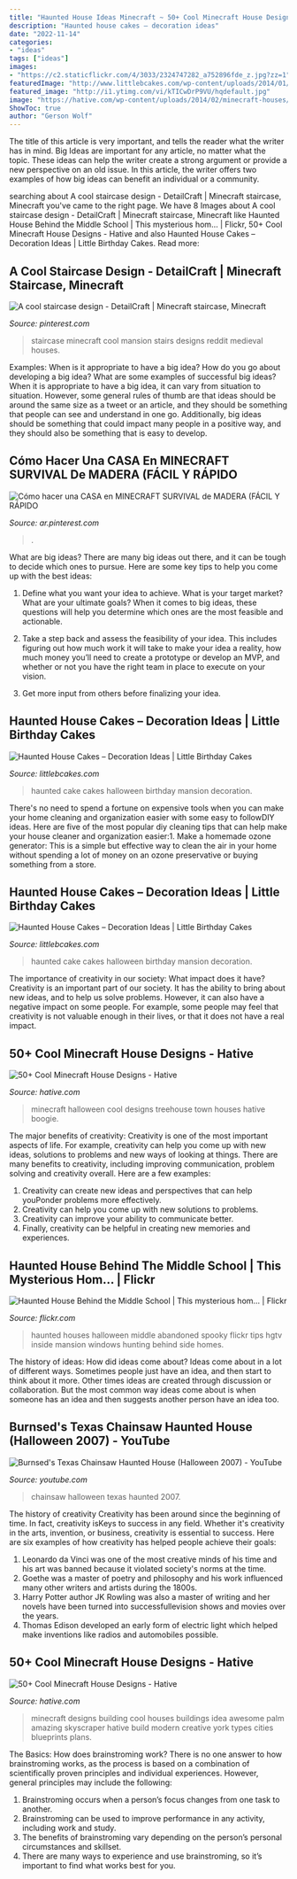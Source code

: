 ```yaml
---
title: "Haunted House Ideas Minecraft ~ 50+ Cool Minecraft House Designs"
description: "Haunted house cakes – decoration ideas"
date: "2022-11-14"
categories:
- "ideas"
tags: ["ideas"]
images:
- "https://c2.staticflickr.com/4/3033/2324747282_a752896fde_z.jpg?zz=1"
featuredImage: "http://www.littlebcakes.com/wp-content/uploads/2014/01/Haunted-House-Cake-Images-768x1024.jpg"
featured_image: "http://i1.ytimg.com/vi/kTICwDrP9VU/hqdefault.jpg"
image: "https://hative.com/wp-content/uploads/2014/02/minecraft-houses/palm-building-idea-20.jpg"
ShowToc: true
author: "Gerson Wolf"
---
```



The title of this article is very important, and tells the reader what the writer has in mind.
Big Ideas are important for any article, no matter what the topic. These ideas can help the writer create a strong argument or provide a new perspective on an old issue. In this article, the writer offers two examples of how big ideas can benefit an individual or a community.

	

		
searching about A cool staircase design - DetailCraft | Minecraft staircase, Minecraft you've came to the right page. We have 8 Images about A cool staircase design - DetailCraft | Minecraft staircase, Minecraft like Haunted House Behind the Middle School | This mysterious hom… | Flickr, 50+ Cool Minecraft House Designs - Hative and also Haunted House Cakes – Decoration Ideas | Little Birthday Cakes. Read more:
		
    
## A Cool Staircase Design - DetailCraft | Minecraft Staircase, Minecraft

<img loading=lazy src="https://i.pinimg.com/736x/39/f5/ec/39f5ec4ad3922abf789229217c50263c.jpg" onerror="this.onerror=null;this.src='https://tse4.mm.bing.net/th?id=OIP.PL5kshmEtwbTdJn_K1ROdQHaFP&amp;pid=15.1';" alt="A cool staircase design - DetailCraft | Minecraft staircase, Minecraft">

_Source: pinterest.com_

>staircase minecraft cool mansion stairs designs reddit medieval houses. 

	

Examples: When is it appropriate to have a big idea? How do you go about developing a big idea? What are some examples of successful big ideas?
When it is appropriate to have a big idea, it can vary from situation to situation. However, some general rules of thumb are that ideas should be around the same size as a tweet or an article, and they should be something that people can see and understand in one go. Additionally, big ideas should be something that could impact many people in a positive way, and they should also be something that is easy to develop.

    
## Cómo Hacer Una CASA En MINECRAFT SURVIVAL De MADERA (FÁCIL Y RÁPIDO

<img loading=lazy src="https://i.pinimg.com/736x/21/e2/66/21e266dd79200e664c39185e1faea81c.jpg" onerror="this.onerror=null;this.src='https://tse2.mm.bing.net/th?id=OIP.GUXBr0_XHg7GNW3NTYxIZwHaEK&amp;pid=15.1';" alt="Cómo hacer una CASA en MINECRAFT SURVIVAL de MADERA (FÁCIL Y RÁPIDO">

_Source: ar.pinterest.com_

>. 

	

What are big ideas?
There are many big ideas out there, and it can be tough to decide which ones to pursue. Here are some key tips to help you come up with the best ideas:
1. Define what you want your idea to achieve. What is your target market? What are your ultimate goals? When it comes to big ideas, these questions will help you determine which ones are the most feasible and actionable.

2. Take a step back and assess the feasibility of your idea. This includes figuring out how much work it will take to make your idea a reality, how much money you’ll need to create a prototype or develop an MVP, and whether or not you have the right team in place to execute on your vision.

3. Get more input from others before finalizing your idea.

    
## Haunted House Cakes – Decoration Ideas | Little Birthday Cakes

<img loading=lazy src="http://www.littlebcakes.com/wp-content/uploads/2014/01/Haunted-House-Cake-Images-768x1024.jpg" onerror="this.onerror=null;this.src='https://tse1.mm.bing.net/th?id=OIP.fEWUwsz4UUffH58KphqPGQHaJ4&amp;pid=15.1';" alt="Haunted House Cakes – Decoration Ideas | Little Birthday Cakes">

_Source: littlebcakes.com_

>haunted cake cakes halloween birthday mansion decoration. 

	

There's no need to spend a fortune on expensive tools when you can make your home cleaning and organization easier with some easy to followDIY ideas. Here are five of the most popular diy cleaning tips that can help make your house cleaner and organization easier:1. Make a homemade ozone generator: This is a simple but effective way to clean the air in your home without spending a lot of money on an ozone preservative or buying something from a store.

    
## Haunted House Cakes – Decoration Ideas | Little Birthday Cakes

<img loading=lazy src="http://www.littlebcakes.com/wp-content/uploads/2014/01/Haunted-House-Cake-Images.jpg" onerror="this.onerror=null;this.src='https://tse1.mm.bing.net/th?id=OIP.79qyNmKyFWRtCuJzuQdXVgHaJ4&amp;pid=15.1';" alt="Haunted House Cakes – Decoration Ideas | Little Birthday Cakes">

_Source: littlebcakes.com_

>haunted cake cakes halloween birthday mansion decoration. 

	

The importance of creativity in our society: What impact does it have?
Creativity is an important part of our society. It has the ability to bring about new ideas, and to help us solve problems. However, it can also have a negative impact on some people. For example, some people may feel that creativity is not valuable enough in their lives, or that it does not have a real impact.

    
## 50+ Cool Minecraft House Designs - Hative

<img loading=lazy src="https://hative.com/wp-content/uploads/2014/02/minecraft-houses/halloween-town-treehouse-7.jpg" onerror="this.onerror=null;this.src='https://tse4.mm.bing.net/th?id=OIP.l_eYFmqSDUoM37jWoSaoBAHaD7&amp;pid=15.1';" alt="50+ Cool Minecraft House Designs - Hative">

_Source: hative.com_

>minecraft halloween cool designs treehouse town houses hative boogie. 

	

The major benefits of creativity:
Creativity is one of the most important aspects of life. For example, creativity can help you come up with new ideas, solutions to problems and new ways of looking at things. There are many benefits to creativity, including improving communication, problem solving and creativity overall. Here are a few examples:
1) Creativity can create new ideas and perspectives that can help youPonder problems more effectively.
2) Creativity can help you come up with new solutions to problems.
3) Creativity can improve your ability to communicate better.
4) Finally, creativity can be helpful in creating new memories and experiences.

    
## Haunted House Behind The Middle School | This Mysterious Hom… | Flickr

<img loading=lazy src="https://c2.staticflickr.com/4/3033/2324747282_a752896fde_z.jpg?zz=1" onerror="this.onerror=null;this.src='https://tse3.mm.bing.net/th?id=OIP.xzAW8TnqKAYahiwpTIjmfQHaE8&amp;pid=15.1';" alt="Haunted House Behind the Middle School | This mysterious hom… | Flickr">

_Source: flickr.com_

>haunted houses halloween middle abandoned spooky flickr tips hgtv inside mansion windows hunting behind side homes. 

	

The history of ideas: How did ideas come about?
Ideas come about in a lot of different ways. Sometimes people just have an idea, and then start to think about it more. Other times ideas are created through discussion or collaboration. But the most common way ideas come about is when someone has an idea and then suggests another person have an idea too.

    
## Burnsed&#039;s Texas Chainsaw Haunted House (Halloween 2007) - YouTube

<img loading=lazy src="http://i1.ytimg.com/vi/kTICwDrP9VU/hqdefault.jpg" onerror="this.onerror=null;this.src='https://tse3.mm.bing.net/th?id=OIP.oP6UUCtSAVVSY8wyOySjlgHaFj&amp;pid=15.1';" alt="Burnsed&#039;s Texas Chainsaw Haunted House (Halloween 2007) - YouTube">

_Source: youtube.com_

>chainsaw halloween texas haunted 2007. 

	

The history of creativity
Creativity has been around since the beginning of time. In fact, creativity isKeys to success in any field. Whether it's creativity in the arts, invention, or business, creativity is essential to success. Here are six examples of how creativity has helped people achieve their goals: 
1. Leonardo da Vinci was one of the most creative minds of his time and his art was banned because it violated society's norms at the time. 
2. Goethe was a master of poetry and philosophy and his work influenced many other writers and artists during the 1800s. 
3. Harry Potter author JK Rowling was also a master of writing and her novels have been turned into successfullevision shows and movies over the years. 
4. Thomas Edison developed an early form of electric light which helped make inventions like radios and automobiles possible. 

    
## 50+ Cool Minecraft House Designs - Hative

<img loading=lazy src="https://hative.com/wp-content/uploads/2014/02/minecraft-houses/palm-building-idea-20.jpg" onerror="this.onerror=null;this.src='https://tse3.mm.bing.net/th?id=OIP.fGz7EkZUkCNCqWKfi8NMNQHaFj&amp;pid=15.1';" alt="50+ Cool Minecraft House Designs - Hative">

_Source: hative.com_

>minecraft designs building cool houses buildings idea awesome palm amazing skyscraper hative build modern creative york types cities blueprints plans. 

	

The Basics: How does brainstroming work?
There is no one answer to how brainstroming works, as the process is based on a combination of scientifically proven principles and individual experiences. However, general principles may include the following:
1. Brainstroming occurs when a person’s focus changes from one task to another.
2. Brainstroming can be used to improve performance in any activity, including work and study.
3. The benefits of brainstroming vary depending on the person’s personal circumstances and skillset.
4. There are many ways to experience and use brainstroming, so it’s important to find what works best for you.

